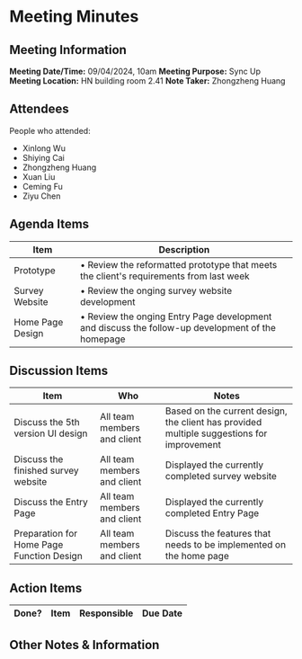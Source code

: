 # Meeting Minutes
## Meeting Information
**Meeting Date/Time:** 09/04/2024, 10am 
**Meeting Purpose:** Sync Up  
**Meeting Location:** HN building room 2.41
**Note Taker:** Zhongzheng Huang

## Attendees
People who attended:
- Xinlong Wu
- Shiying Cai
- Zhongzheng Huang
- Xuan Liu
- Ceming Fu
- Ziyu Chen

## Agenda Items

Item | Description
---- | ----
Prototype | • Review the reformatted prototype that meets the client's requirements from last week 
Survey Website | • Review the onging survey website development
Home Page Design | • Review the onging Entry Page development and discuss the follow-up development of the homepage

## Discussion Items
Item | Who | Notes 
---- | ---- | ---- 
Discuss the 5th version UI design | All team members and client | Based on the current design, the client has provided multiple suggestions for improvement
Discuss the finished survey website | All team members and client | Displayed the currently completed survey website
Discuss the Entry Page | All team members and client | Displayed the currently completed Entry Page
Preparation for Home Page Function Design | All team members and client | Discuss the features that needs to be implemented on the home page 
## Action Items
| Done? | Item | Responsible | Due Date |
| ---- | ---- | ---- | ---- |


## Other Notes & Information
